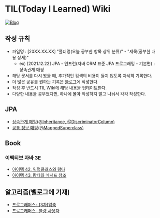 # TIL(Today I Learned) Wiki

<p dir="auto"><a href="https://velog.io/@fantastik" rel="nofollow"><img src="https://img.shields.io/badge/Blog-velog.io%2F%40fantastik-green" alt="Blog" data-canonical-src="https://img.shields.io/badge/Blog-velog.io/@fantastik-green.svg" style="max-width: 100%;"></a></p>

## 작성 규칙

- 파일명 : [20XX.XX.XX] "폴더명(오늘 공부한 항목 상위 분류)" - "제목(공부한 내용 상세)"
  - ex) [2021.12.22] JPA - 인프런(자바 ORM 표준 JPA 프로그래밍 - 기본편) : 상속관계 매핑
- 해당 문서를 다시 봤을 때, 추가적인 검색의 비용이 들지 않도록 자세히 기록한다.
- 더 많은 공유를 원하는 기록은 [블로그](https://velog.io/@fantastik)에 작성한다.
- 작성 후 반드시 TIL Wiki에 해당 내용을 업데이트한다.
- 다양한 내용을 공부했다면, 하나에 몰아 작성하지 말고 나눠서 각각 작성한다.

## JPA
- [상속관계 매핑(@Inheritance, @DiscriminatorColumn)](https://github.com/isemang/TIL/blob/main/JPA/%5B2021.12.25%5D%20JPA%20-%20%EA%B3%A0%EA%B8%89%20%EB%A7%A4%ED%95%91(%EC%83%81%EC%86%8D%EA%B4%80%EA%B3%84%20%EB%A7%A4%ED%95%91).md)
- [공통 정보 매핑(@MappedSuperclass)](https://github.com/isemang/TIL/blob/main/JPA/%5B2021.12.26%5D%20JPA%20-%20%EA%B3%A0%EA%B8%89%20%EB%A7%A4%ED%95%91(%40MappedSuperClass).md)

## Book
### 이펙티브 자바 3E
- [아이템 42. 익명클래스와 람다](https://github.com/isemang/TIL/blob/main/Book/%EC%9D%B4%ED%8E%99%ED%8B%B0%EB%B8%8C%20%EC%9E%90%EB%B0%94%203E/%5B2021.12.22%5D%20%EC%9D%B4%ED%8E%99%ED%8B%B0%EB%B8%8C%20%EC%9E%90%EB%B0%94%203E%20-%20%EC%9D%B5%EB%AA%85%20%ED%81%B4%EB%9E%98%EC%8A%A4%EC%99%80%20%EB%9E%8C%EB%8B%A4.md)
- [아이템 43. 람다와 메서드 참조](https://github.com/isemang/TIL/blob/main/Book/%EC%9D%B4%ED%8E%99%ED%8B%B0%EB%B8%8C%20%EC%9E%90%EB%B0%94%203E/%5B2021.12.26%5D%20%EC%9D%B4%ED%8E%99%ED%8B%B0%EB%B8%8C%20%EC%9E%90%EB%B0%94%203E%20-%20%EB%9E%8C%EB%8B%A4%EC%99%80%20%EB%A9%94%EC%84%9C%EB%93%9C%20%EC%B0%B8%EC%A1%B0.md)


## 알고리즘(벨로그에 기재)
- [프로그래머스- [3차]압축](https://velog.io/@fantastik/46)
- [프로그래머스- 불량 사용자](https://velog.io/@fantastik/47)
